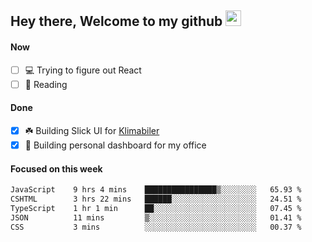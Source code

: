 ## Hey there, Welcome to my github <img src="https://media.giphy.com/media/hvRJCLFzcasrR4ia7z/giphy.gif" width="25px">

#### Now
- [ ] 💻 Trying to figure out React
- [ ] 📕 Reading

#### Done
- [x] ☘️ Building Slick UI for [Klimabiler](https://klimabiler.dk)
- [x] 🚀 Building personal dashboard for my office
 
 #### Focused on this week
<!--START_SECTION:waka-->

```txt
JavaScript    9 hrs 4 mins    ████████████████▒░░░░░░░░   65.93 %
CSHTML        3 hrs 22 mins   ██████░░░░░░░░░░░░░░░░░░░   24.51 %
TypeScript    1 hr 1 min      ██░░░░░░░░░░░░░░░░░░░░░░░   07.45 %
JSON          11 mins         ▒░░░░░░░░░░░░░░░░░░░░░░░░   01.41 %
CSS           3 mins          ░░░░░░░░░░░░░░░░░░░░░░░░░   00.37 %
```

<!--END_SECTION:waka-->

